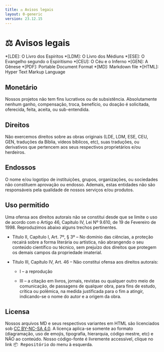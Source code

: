 ```yaml
---
title: ⚖️ Avisos legais
layout: 0-generic
version: 23.12.15
---
```


# ⚖️ Avisos legais

*[LDE]: O Livro dos Espíritos
*[LDM]: O Livro dos Médiuns
*[ESE]: O Evangelho segundo o Espiritismo
*[CEU]: O Céu e o Inferno
*[GEN]: A Gênese
*[PDF]: Portable Document Format
*[MD]: Markdown file
*[HTML]: Hyper Text Markup Language

## Monetário

Nossos projetos não tem fins lucrativos ou de subsistência. Absolutamente nenhum ganho, compensação, troca, benefício, ou doação é solicitada, oferecida, feita, aceita, ou sub-entendida.

## Direitos

Não exercemos direitos sobre as obras originais (LDE, LDM, ESE, CEU, GEN, traduções da Bíblia, vídeos bíblicos, etc), suas traduções, ou derivativos que pertencem aos seus respectivos proprietários e/ou herdeiros.

## Endossos

O nome e/ou logotipo de instituições, grupos, organizações, ou sociedades não constituem aprovação ou endosso. Ademais, estas entidades não são responsáveis pela qualidade de nossos serviços e/ou produtos.

## Uso permitido

Uma ofensa aos direitos autorais não se constitui desde que se limite o uso de acordo com o Artigo 46, Capítulo IV, Lei Nº 9.610, de 19 de Fevereiro de 1998. Reproduzimos abaixo alguns trechos pertinentes.

- Título II, Capítulo I, Art. 7º, § 3º – No domínio das ciências, a proteção recairá sobre a forma literária ou artística, não abrangendo o seu conteúdo científico ou técnico, sem prejuízo dos direitos que protegem os demais campos da propriedade imaterial.

- Título III, Capítulo IV, Art. 46 – Não constitui ofensa aos direitos autorais:

    - I – a reprodução

    - III – a citação em livros, jornais, revistas ou qualquer outro meio de comunicação, de passagens de qualquer obra, para fins de estudo, crítica ou polêmica, na medida justificada para o fim a atingir, indicando-se o nome do autor e a origem da obra.

## Licensa

Nossos arquivos MD e seus respectivos variantes em HTML são licenciados sob [CC BY-NC-SA 4.0](https://creativecommons.org/licenses/by-nc-sa/4.0/deed.pt-br). A licença aplica-se somente ao formato (diagramação, uso de emojis, tipografia, hierarquia, código mestre, etc) e NÃO ao conteúdo. Nosso código-fonte é livremente accessível, clique no link <kbd>📦 Repositório</kbd> do menu à esquerda.

<p>&nbsp;</p>
<p>&nbsp;</p>
<p>&nbsp;</p>